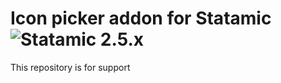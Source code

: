 # Icon picker addon for Statamic ![Statamic 2.5.x](https://img.shields.io/badge/statamic-2.5.x-blue.svg?style=flat-square)
This repository is for support
